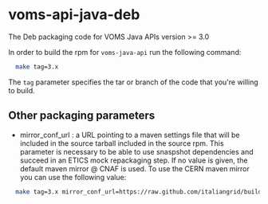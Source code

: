 # voms-api-java-deb

The Deb packaging code for VOMS Java APIs version >= 3.0

In order to build the rpm for `voms-java-api` run the following command:
```bash
  make tag=3.x
```

The `tag` parameter specifies the tar or branch of the code that you're 
willing to build.

## Other packaging parameters

- mirror_conf_url : a URL pointing to a maven settings file that will be included
in the source tarball included in the source rpm. This parameter is necessary
to be able to use snaspshot dependencies and succeed in an ETICS mock repackaging step.
If no value is given, the default maven mirror @ CNAF is used. To use the CERN maven
mirror you can use the following value:

```bash
  make tag=3.x mirror_conf_url=https://raw.github.com/italiangrid/build-settings/master/maven/cern-mirror-settings.xml
```
